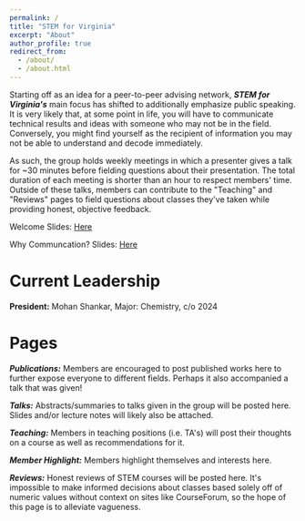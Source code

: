 ```yaml
---
permalink: /
title: "STEM for Virginia"
excerpt: "About"
author_profile: true
redirect_from: 
  - /about/
  - /about.html
---
```


Starting off as an idea for a peer-to-peer advising network, ***STEM for Virginia's*** main focus has shifted to additionally emphasize public speaking. It is very likely that, at some point in life, you will have to communicate technical results and ideas with someone who may not be in the field. Conversely, you might find yourself as the recipient of information you may not be able to understand and decode immediately. 

As such, the group holds weekly meetings in which a presenter gives a talk for ~30 minutes before fielding questions about their presentation. The total duration of each meeting is shorter than an hour to respect members' time. Outside of these talks, members can contribute to the "Teaching" and "Reviews" pages to field questions about classes they've taken while providing honest, objective feedback.

Welcome Slides: [Here](http://stemforvirginia.github.io/welcome/welcome.html)

Why Communcation? Slides: [Here](http://stemforvirginia.github.io/welcome/why.html)

Current Leadership
======
**President:** Mohan Shankar, Major: Chemistry, c/o 2024

Pages
======
***Publications:*** Members are encouraged to post published works here to further expose everyone to different fields. Perhaps it also accompanied a talk that was given!

***Talks:*** Abstracts/summaries to talks given in the group will be posted here. Slides and/or lecture notes will likely also be attached.

***Teaching:*** Members in teaching positions (i.e. TA's) will post their thoughts on a course as well as recommendations for it.

***Member Highlight:*** Members highlight themselves and interests here.

***Reviews:*** Honest reviews of STEM courses will be posted here. It's impossible to make informed decisions about classes based solely off of numeric values without context on sites like CourseForum, so the hope of this page is to alleviate vagueness.
